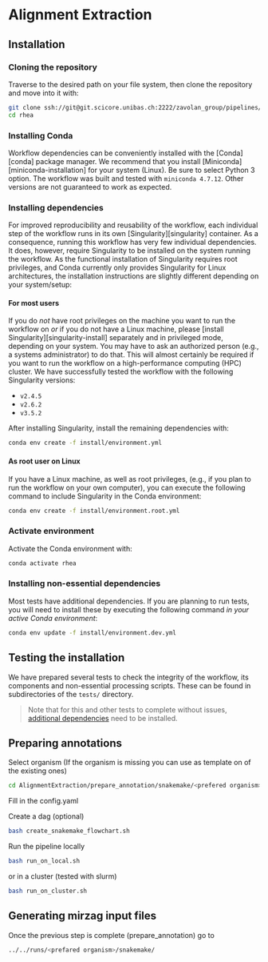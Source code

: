 # Alignment Extraction

## Installation

### Cloning the repository

Traverse to the desired path on your file system, then clone the repository and
move into it with:

```bash
git clone ssh://git@git.scicore.unibas.ch:2222/zavolan_group/pipelines/rhea.git
cd rhea
```

### Installing Conda

Workflow dependencies can be conveniently installed with the [Conda][conda]
package manager. We recommend that you install
[Miniconda][miniconda-installation] for your system (Linux). Be sure to select
Python 3 option. The workflow was built and tested with `miniconda 4.7.12`.
Other versions are not guaranteed to work as expected.

### Installing dependencies

For improved reproducibility and reusability of the workflow,
each individual step of the workflow runs in its own [Singularity][singularity]
container. As a consequence, running this workflow has very few
individual dependencies. It does, however, require Singularity to be installed
on the system running the workflow. As the functional installation of
Singularity requires root privileges, and Conda currently only provides
Singularity for Linux architectures, the installation instructions are
slightly different depending on your system/setup:

#### For most users

If you do *not* have root privileges on the machine you want to run the
workflow on *or* if you do not have a Linux machine, please [install
Singularity][singularity-install] separately and in privileged mode, depending
on your system. You may have to ask an authorized person (e.g., a systems
administrator) to do that. This will almost certainly be required if you want
to run the workflow on a high-performance computing (HPC) cluster. We have
successfully tested the workflow with the following Singularity versions:

- `v2.4.5`
- `v2.6.2`
- `v3.5.2`

After installing Singularity, install the remaining dependencies with:

```bash
conda env create -f install/environment.yml
```

#### As root user on Linux

If you have a Linux machine, as well as root privileges, (e.g., if you plan to
run the workflow on your own computer), you can execute the following command
to include Singularity in the Conda environment:

```bash
conda env create -f install/environment.root.yml
```

### Activate environment

Activate the Conda environment with:

```bash
conda activate rhea
```

### Installing non-essential dependencies

Most tests have additional dependencies. If you are planning to run tests, you
will need to install these by executing the following command _in your active
Conda environment_:

```bash
conda env update -f install/environment.dev.yml
```

## Testing the installation

We have prepared several tests to check the integrity of the workflow, its
components and non-essential processing scripts. These can be found in
subdirectories of the `tests/` directory.

> Note that for this and other tests to complete without issues,
> [additional dependencies](#installing-non-essential-dependencies) need to be
> installed.

## Preparing annotations

Select organism (If the organism is missing you can use as template on of the existing ones)
```bash
cd AlignmentExtraction/prepare_annotation/snakemake/<prefered organism>
```

Fill in the config.yaml

Create a dag (optional)
```bash
bash create_snakemake_flowchart.sh
```

Run the pipeline locally
```bash
bash run_on_local.sh
```

or in a cluster (tested with slurm)
```bash
bash run_on_cluster.sh
```

## Generating mirzag input files

Once the previous step is complete (prepare_annotation) go to

```bash
../../runs/<prefared organism>/snakemake/

```

<!-- ## Build Singularity containers from Docker

Please note that it may not run when using OSX. See below on how to copy data.

```bash
docker run -d -p 5000:5000 --restart=always --name registry registry:2 # run it once
cd docker/python/
docker build -t zavolanlab/alignment-extraction-python:1 .
docker image tag zavolanlab/alignment-extraction-python:1 localhost:5000/zavolanlab/alignment-extraction-python:1
docker push localhost:5000/zavolanlab/alignment-extraction-python:1
SINGULARITY_NOHTTPS=true singularity pull docker://localhost:5000/zavolanlab/alignment-extraction-python:1
cd ../perl
docker build -t zavolanlab/alignment-extraction-perl:1 .
docker image tag zavolanlab/alignment-extraction-perl:1 localhost:5000/zavolanlab/alignment-extraction-perl:1
docker push localhost:5000/zavolanlab/alignment-extraction-perl:1
SINGULARITY_NOHTTPS=true singularity pull docker://localhost:5000/zavolanlab/alignment-extraction-perl:1
```

## Data for tests

```bash
cp -r /scicore/home/zavolan/gumiennr/Pipelines/jobber/AlignmentExtraction/data/hg19/alignments/ data/hg19/
cp -r /scicore/home/zavolan/gypas/projects/AlignmentExtraction/data/hg19/gmap_index_2018-03-25/ data/hg19/
cp -r /scicore/home/zavolan/gypas/projects/AlignmentExtraction/alignment-extraction-perl-1.img
cp -r /scicore/home/zavolan/gypas/projects/AlignmentExtraction/alignment-extraction-python-1.img
```

Create hard links for testing

```bash
cd tests/hg19/snakemake/
ln ../../../alignment-extraction-python-1.img alignment-extraction-python-1.simg
ln ../../../alignment-extraction-perl-1.img alignment-extraction-perl-1.simg
cd tests/hg19/cwl/
ln ../../../alignment-extraction-python-1.img zavolanlab-alignment-extraction-python-1.img
ln ../../../alignment-extraction-perl-1.img zavolanlab-alignment-extraction-perl-1.img
``` -->
